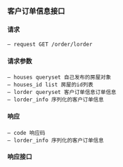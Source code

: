 ### 客户订单信息接口
#### 请求
    — request GET /order/lorder
#### 请求参数
    — houses queryset 自己发布的房屋对象 
    — houses_id list 房屋的id列表
    — lorder queryset 客户订单信息订单信息
    — lorder_info 序列化的客户订单信息
#### 响应
    — code 响应码
    — lorder_info 序列化的客户订单信息
#### 响应接口